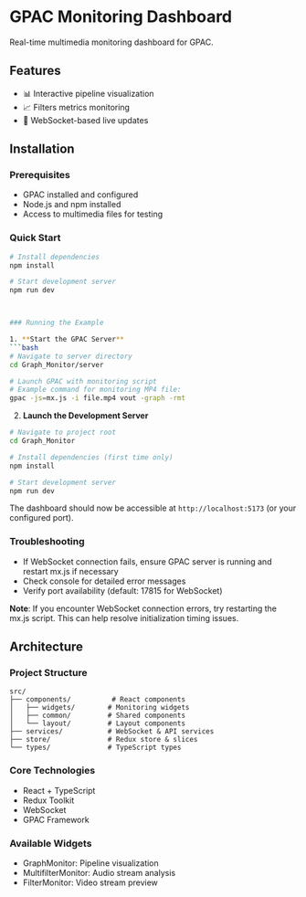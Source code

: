 
# GPAC Monitoring Dashboard

Real-time multimedia monitoring dashboard for GPAC.

## Features

- 📊 Interactive pipeline visualization
- 📈 Filters metrics monitoring
- 🔄 WebSocket-based live updates

## Installation

### Prerequisites
- GPAC installed and configured
- Node.js and npm installed
- Access to multimedia files for testing

### Quick Start

```bash
# Install dependencies
npm install

# Start development server
npm run dev



### Running the Example

1. **Start the GPAC Server**
```bash
# Navigate to server directory
cd Graph_Monitor/server

# Launch GPAC with monitoring script
# Example command for monitoring MP4 file:
gpac -js=mx.js -i file.mp4 vout -graph -rmt
```

2. **Launch the Development Server**
```bash
# Navigate to project root
cd Graph_Monitor

# Install dependencies (first time only)
npm install

# Start development server
npm run dev
```

The dashboard should now be accessible at `http://localhost:5173` (or your configured port).

### Troubleshooting
- If WebSocket connection fails, ensure GPAC server is running and restart mx.js if necessary
- Check console for detailed error messages
- Verify port availability (default: 17815 for WebSocket)

**Note**: If you encounter WebSocket connection errors, try restarting the mx.js script. This can help resolve initialization timing issues.

## Architecture

### Project Structure
```
src/
├── components/          # React components
│   ├── widgets/        # Monitoring widgets
│   ├── common/         # Shared components
│   └── layout/         # Layout components
├── services/           # WebSocket & API services
├── store/              # Redux store & slices
└── types/              # TypeScript types
```

### Core Technologies
- React + TypeScript
- Redux Toolkit
- WebSocket
- GPAC Framework

### Available Widgets
- GraphMonitor: Pipeline visualization
- MultifilterMonitor: Audio stream analysis
- FilterMonitor: Video stream preview


